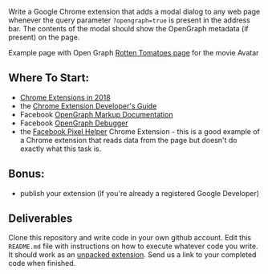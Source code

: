 Write a Google Chrome extension that adds a modal dialog to any web page whenever the query parameter `?opengraph=true` is present in the address bar. The contents of the modal should show the OpenGraph metadata (if present) on the page.

Example page with Open Graph [Rotten Tomatoes page](https://www.rottentomatoes.com/m/avataropengraph=true) for the movie Avatar

Where To Start:
---------------
 - [Chrome Extensions in 2018](https://checklyhq.com/blog/2018/08/creating-a-chrome-extension-in-2018-the-good-the-bad-and-the-meh/)
 - the [Chrome Extension Developer's Guide](https://developer.chrome.com/extensions/devguide)
 - Facebook [OpenGraph Markup Documentation](https://developers.facebook.com/docs/sharing/webmasters#markup)
 - Facebook [OpenGraph Debugger](https://developers.facebook.com/tools/debug/)
 - the [Facebook Pixel Helper](https://chrome.google.com/webstore/detail/facebook-pixel-helper/fdgfkebogiimcoedlicjlajpkdmockpc?hl=en) Chrome Extension - this is a good example of a Chrome extension that reads data from the page but doesn't do exactly what this task is.

Bonus:
---
 - publish your extension (if you're already a registered Google Developer)

Deliverables
------------
Clone this repository and write code in your own github account. Edit this `README.md` file with instructions on how to execute whatever code you write. It should work as an [unpacked extension](https://developer.chrome.com/extensions/getstarted). Send us a link to your completed code when finished.
